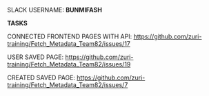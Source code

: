 SLACK USERNAME: **BUNMIFASH**

**TASKS**

CONNECTED FRONTEND PAGES WITH API: https://github.com/zuri-training/Fetch_Metadata_Team82/issues/17

USER SAVED PAGE: https://github.com/zuri-training/Fetch_Metadata_Team82/issues/19

CREATED SAVED PAGE: https://github.com/zuri-training/Fetch_Metadata_Team82/issues/7
